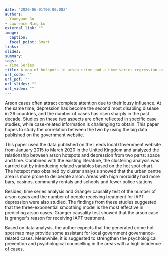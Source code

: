 ```yaml
---
date: "2020-06-01T00:00:00Z"
authors: 
- Yuanyuan Gu
- Lawrence Ning Lu
external_link: ""
image:
  caption: 
  focal_point: Smart
links:
slides:
summary:
tags:
- Time Series
title: A map of hotspots in arson crime and a time series regression analysis of arson behaviour and treatment of depression in Leeds
url_code: ""
url_pdf: ""
url_slides: ""
url_video: ""
---
```


Arson cases often attract complete attention due to their lousy influence. At the same time, depression has become the second most disabling disease in 26 countries, and the number of cases has risen sharply in the past decade. Studies on these two aspects are often reflected in specific case studies, while case-related information is challenging to obtain. This paper hopes to study the correlation between the two by using the big data published on the government website.

This paper used the data published on the Leeds local Government website from January 2015 to March 2020 in the United Kingdom and analyzed the relationship between arson hotspots and depression from two parts: space and time. Combined with the existing literature, the clustering analysis was carried out by introducing related variables based on the hot spot chart. The hotspot map obtained by cluster analysis showed that the urban centre area is more prone to deliberate arson. Areas with high morbidity had more bars, casinos, community rentals and schools and fewer police stations.

Besides, time series analysis and Granger causality test of the number of arson cases and the number of people receiving treatment for IAPT depression were also studied. The findings from these studies suggested that the three-exponential smoothing model is the most effective in predicting arson cases. Granger causality test showed that the arson case is granger's reason for receiving IAPT treatment.

Based on data analysis, the author expects that the generated crime hot spot map may provide some assistant for local government governance-related cases. Meanwhile, it is suggested to strengthen the psychological prevention and psychological counselling in the areas with a high incidence of cases.